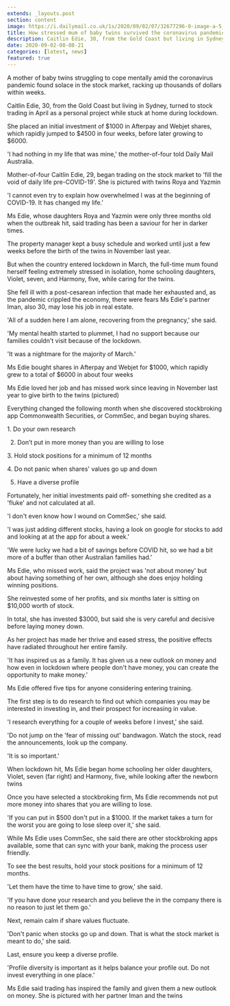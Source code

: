 ```yaml
---
extends: _layouts.post
section: content
image: https://i.dailymail.co.uk/1s/2020/09/02/07/32677296-0-image-a-5_1599028527014.jpg 
title: How stressed mum of baby twins survived the coronavirus pandemic by gaming the stock market 
description: Caitlin Edie, 30, from the Gold Coast but living in Sydney, turned to stock trading in April as a personal project while stuck at home during lockdown.   
date: 2020-09-02-08-08-21 
categories: [latest, news] 
featured: true 
--- 
```

A mother of baby twins struggling to cope mentally amid the coronavirus pandemic found solace in the stock market, racking up thousands of dollars within weeks.  

Caitlin Edie, 30, from the Gold Coast but living in Sydney, turned to stock trading in April as a personal project while stuck at home during lockdown. 

She placed an initial investment of $1000 in Afterpay and Webjet shares, which rapidly jumped to $4500 in four weeks, before later growing to $6000. 

'I had nothing in my life that was mine,' the mother-of-four told Daily Mail Australia. 

Mother-of-four Caitlin Edie, 29, began trading on the stock market to 'fill the void of daily life pre-COVID-19'. She is pictured with twins Roya and Yazmin

'I cannot even try to explain how overwhelmed I was at the beginning of COVID-19. It has changed my life.'

Ms Edie, whose daughters Roya and Yazmin were only three months old when the outbreak hit, said trading has been a saviour for her in darker times. 

The property manager kept a busy schedule and worked until just a few weeks before the birth of the twins in November last year. 

But when the country entered lockdown in March, the full-time mum found herself feeling extremely stressed in isolation, home schooling daughters, Violet, seven, and Harmony, five, while caring for the twins.

She fell ill with a post-cesarean infection that made her exhausted and, as the pandemic crippled the economy, there were fears Ms Edie's partner Iman, also 30, may lose his job in real estate. 

'All of a sudden here I am alone, recovering from the pregnancy,' she said. 

'My mental health started to plummet, I had no support because our families couldn't visit because of the lockdown. 

'It was a nightmare for the majority of March.'

Ms Edie bought shares in Afterpay and Webjet for $1000, which rapidly grew to a total of $6000 in about four weeks

Ms Edie loved her job and has missed work since leaving in November last year to give birth to the twins (pictured) 

Everything changed the following month when she discovered stockbroking app Commonwealth Securities, or CommSec, and began buying shares. 

1. Do your own research

2. Don’t put in more money than you are willing to lose

3. Hold stock positions for a minimum of 12 months 

4. Do not panic when shares' values go up and down

5. Have a diverse profile 

Fortunately, her initial investments paid off- something she credited as a 'fluke' and not calculated at all. 

'I don't even know how I wound on CommSec,' she said.

'I was just adding different stocks, having a look on google for stocks to add and looking at at the app for about a week.'

'We were lucky we had a bit of savings before COVID hit, so we had a bit more of a buffer than other Australian families had.' 

Ms Edie, who missed work, said the project was 'not about money' but about having something of her own, although she does enjoy holding winning positions.

She reinvested some of her profits, and six months later is sitting on $10,000 worth of stock.

In total, she has invested $3000, but said she is very careful and decisive before laying money down.

As her project has made her thrive and eased stress, the positive effects have radiated throughout her entire family.

'It has inspired us as a family. It has given us a new outlook on money and how even in lockdown where people don't have money, you can create the opportunity to make money.' 

Ms Edie offered five tips for anyone considering entering training. 

The first step is to do research to find out which companies you may be interested in investing in, and their prospect for increasing in value. 

'I research everything for a couple of weeks before I invest,' she said. 

'Do not jump on the 'fear of missing out' bandwagon. Watch the stock, read the announcements, look up the company.

'It is so important.'

When lockdown hit, Ms Edie began home schooling her older daughters, Violet, seven (far right) and Harmony, five, while looking after the newborn twins 

Once you have selected a stockbroking firm, Ms Edie recommends not put more money into shares that you are willing to lose.    

'If you can put in $500 don't put in a $1000. If the market takes a turn for the worst you are going to lose sleep over it,' she said.  

While Ms Edie uses CommSec, she said there are other stockbroking apps available, some that can sync with your bank, making the process user friendly.

To see the best results, hold your stock positions for a minimum of 12 months.

'Let them have the time to have time to grow,' she said.

'If you have done your research and you believe the in the company there is no reason to just let them go.'

Next, remain calm if share values fluctuate. 

'Don't panic when stocks go up and down. That is what the stock market is meant to do,' she said. 

Last, ensure you keep a diverse profile.

'Profile diversity is important as it helps balance your profile out. Do not invest everything in one place.'

Ms Edie said trading has inspired the family and given them a new outlook on money. She is pictured with her partner Iman and the twins

